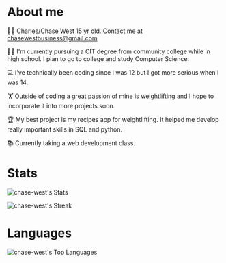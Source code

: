 # About me
🙋‍♂️ Charles/Chase West 15 yr old. Contact me at chasewestbusiness@gmail.com

👨‍🎓 I'm currently pursuing a CIT degree from community college
while in high school. I plan to go to college and study Computer Science. 

💻 I've technically been coding since I was 12 but
I got more serious when I was 14. 

🏋️ Outside of coding a great passion of mine is weightlifting
and I hope to incorporate it into more projects soon.

🏆 My best project is my recipes app for weightlifting.
It helped me develop really important skills in SQL and python. 

📚 Currently taking a web development class. 

# Stats 

![chase-west's Stats](https://github-readme-stats.vercel.app/api?username=chase-west&theme=vue-dark&show_icons=true&hide_border=true&count_private=true)


![chase-west's Streak](https://github-readme-streak-stats.herokuapp.com/?user=chase-west&theme=vue-dark&hide_border=true)

# Languages 
![chase-west's Top Languages](https://github-readme-stats.vercel.app/api/top-langs/?username=chase-west&theme=vue-dark&show_icons=true&hide_border=true&layout=compact)



